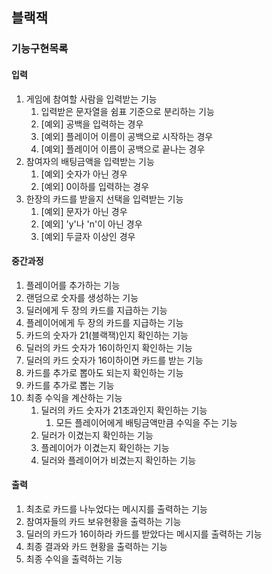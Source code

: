 ## 블랙잭
### 기능구현목록
#### 입력
1. 게임에 참여할 사람을 입력받는 기능
    1. 입력받은 문자열을 쉼표 기준으로 분리하는 기능
    1. [예외] 공백을 입력하는 경우
    1. [예외] 플레이어 이름이 공백으로 시작하는 경우
    1. [예외] 플레이어 이름이 공백으로 끝나는 경우
1. 참여자의 배팅금액을 입력받는 기능
    1. [예외] 숫자가 아닌 경우
    1. [예외] 0이하를 입력하는 경우
1. 한장의 카드를 받을지 선택을 입력받는 기능
    1. [예외] 문자가 아닌 경우
    1. [예외] 'y'나 'n'이 아닌 경우
    1. [예외] 두글자 이상인 경우


#### 중간과정
1. 플레이어를 추가하는 기능
1. 랜덤으로 숫자를 생성하는 기능
1. 딜러에게 두 장의 카드를 지급하는 기능
1. 플레이어에게 두 장의 카드를 지급하는 기능
1. 카드의 숫자가 21(블랙잭)인지 확인하는 기능
1. 딜러의 카드 숫자가 16이하인지 확인하는 기능
1. 딜러의 카드 숫자가 16이하이면 카드를 받는 기능
1. 카드를 추가로 뽑아도 되는지 확인하는 기능
1. 카드를 추가로 뽑는 기능
1. 최종 수익을 계산하는 기능
    1. 딜러의 카드 숫자가 21초과인지 확인하는 기능
        1. 모든 플레이어에게 배팅금액만큼 수익을 주는 기능
    1. 딜러가 이겼는지 확인하는 기능
    1. 플레이어가 이겼는지 확인하는 기능
    1. 딜러와 플레이어가 비겼는지 확인하는 기능 

#### 출력
1. 최초로 카드를 나누었다는 메시지를 출력하는 기능
1. 참여자들의 카드 보유현황을 출력하는 기능
1. 딜러의 카드가 16이하라 카드를 받았다는 메시지를 출력하는 기능
1. 최종 결과와 카드 현황을 출력하는 기능
1. 최종 수익을 출력하는 기능